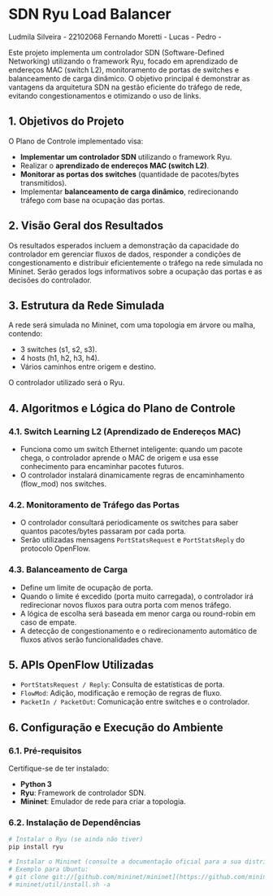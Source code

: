 # SDN Ryu Load Balancer

Ludmila Silveira - 22102068
Fernando Moretti - 
Lucas -
Pedro -

Este projeto implementa um controlador SDN (Software-Defined Networking) utilizando o framework Ryu, focado em aprendizado de endereços MAC (switch L2), monitoramento de portas de switches e balanceamento de carga dinâmico. O objetivo principal é demonstrar as vantagens da arquitetura SDN na gestão eficiente do tráfego de rede, evitando congestionamentos e otimizando o uso de links.

## 1. Objetivos do Projeto

O Plano de Controle implementado visa:

* **Implementar um controlador SDN** utilizando o framework Ryu.
* Realizar o **aprendizado de endereços MAC (switch L2)**.
* **Monitorar as portas dos switches** (quantidade de pacotes/bytes transmitidos).
* Implementar **balanceamento de carga dinâmico**, redirecionando tráfego com base na ocupação das portas.

## 2. Visão Geral dos Resultados

Os resultados esperados incluem a demonstração da capacidade do controlador em gerenciar fluxos de dados, responder a condições de congestionamento e distribuir eficientemente o tráfego na rede simulada no Mininet. Serão gerados logs informativos sobre a ocupação das portas e as decisões do controlador.

## 3. Estrutura da Rede Simulada

A rede será simulada no Mininet, com uma topologia em árvore ou malha, contendo:

* 3 switches (s1, s2, s3).
* 4 hosts (h1, h2, h3, h4).
* Vários caminhos entre origem e destino.

O controlador utilizado será o Ryu.

## 4. Algoritmos e Lógica do Plano de Controle

### 4.1. Switch Learning L2 (Aprendizado de Endereços MAC)

* Funciona como um switch Ethernet inteligente: quando um pacote chega, o controlador aprende o MAC de origem e usa esse conhecimento para encaminhar pacotes futuros.
* O controlador instalará dinamicamente regras de encaminhamento (flow_mod) nos switches.

### 4.2. Monitoramento de Tráfego das Portas

* O controlador consultará periodicamente os switches para saber quantos pacotes/bytes passaram por cada porta.
* Serão utilizadas mensagens `PortStatsRequest` e `PortStatsReply` do protocolo OpenFlow.

### 4.3. Balanceamento de Carga

* Define um limite de ocupação de porta.
* Quando o limite é excedido (porta muito carregada), o controlador irá redirecionar novos fluxos para outra porta com menos tráfego.
* A lógica de escolha será baseada em menor carga ou round-robin em caso de empate.
* A detecção de congestionamento e o redirecionamento automático de fluxos ativos serão funcionalidades chave.

## 5. APIs OpenFlow Utilizadas

* `PortStatsRequest / Reply`: Consulta de estatísticas de porta.
* `FlowMod`: Adição, modificação e remoção de regras de fluxo.
* `PacketIn / PacketOut`: Comunicação entre switches e o controlador.

## 6. Configuração e Execução do Ambiente

### 6.1. Pré-requisitos

Certifique-se de ter instalado:

* **Python 3**
* **Ryu**: Framework de controlador SDN.
* **Mininet**: Emulador de rede para criar a topologia.

### 6.2. Instalação de Dependências

```bash
# Instalar o Ryu (se ainda não tiver)
pip install ryu

# Instalar o Mininet (consulte a documentação oficial para a sua distribuição Linux)
# Exemplo para Ubuntu:
# git clone git://[github.com/mininet/mininet](https://github.com/mininet/mininet)
# mininet/util/install.sh -a
